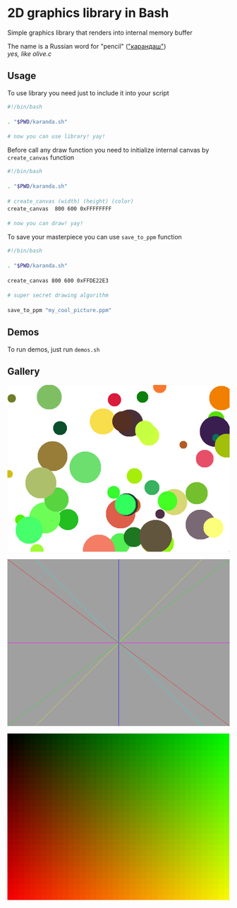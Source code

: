# 2D graphics library in Bash

Simple graphics library that renders into internal memory buffer

The name is a Russian word for "pencil" (["карандаш"](https://translate.google.com/?sl=ru&tl=en&text=%D0%BA%D0%B0%D1%80%D0%B0%D0%BD%D0%B4%D0%B0%D1%88&op=translate)) \
*yes, like olive.c*

## Usage

To use library you need just to include it into your script

```bash
#!/bin/bash

. "$PWD/karanda.sh"

# now you can use library! yay!
```

Before call any draw function you need to initialize internal canvas by `create_canvas` function

```bash
#!/bin/bash

. "$PWD/karanda.sh"

# create_canvas (width) (height) (color)
create_canvas  800 600 0xFFFFFFFF

# now you can draw! yay!
```

To save your masterpiece you can use `save_to_ppm` function

```bash
#!/bin/bash

. "$PWD/karanda.sh"

create_canvas 800 600 0xFFDE22E3

# super secret drawing algorithm

save_to_ppm "my_cool_picture.ppm"
```

## Demos

To run demos, just run `demos.sh`

## Gallery

![circles](images/circles.png)

![lines](images/lines.png)

![rectangles](images/rectangles.png)
